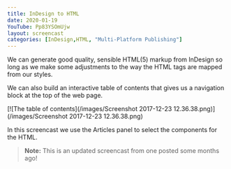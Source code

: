 ```yaml
---
title: InDesign to HTML
date: 2020-01-19
YouTube: Pp83YSOmUjw
layout: screencast
categories: [InDesign,HTML, "Multi-Platform Publishing"]
---
```


We can generate good quality, sensible HTML(5) markup from InDesign so long as we make some adjustments to the way the HTML tags are mapped from our styles.

We can also build an interactive table of contents that gives us a navigation block at the top of the web page.

[![The table of contents](/images/Screenshot 2017-12-23 12.36.38.png)](/images/Screenshot 2017-12-23 12.36.38.png)

In this screencast we use the Articles panel to select the components for the HTML.

> **Note:**  This is an updated screencast from one posted some months ago!
